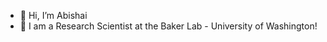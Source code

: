 - 👋 Hi, I’m Abishai
- 👀 I am a Research Scientist at the Baker Lab - University of Washington!

<!---
abinezer/abinezer is a ✨ special ✨ repository because its `README.md` (this file) appears on your GitHub profile.
You can click the Preview link to take a look at your changes.
--->
